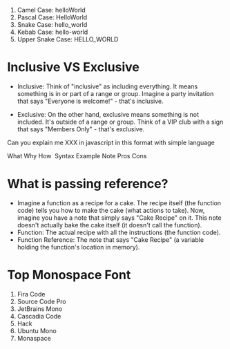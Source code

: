 1. Camel Case: helloWorld
2. Pascal Case: HelloWorld
3. Snake Case: hello_world
4. Kebab Case: hello-world
5. Upper Snake Case: HELLO_WORLD

# Inclusive VS Exclusive

- Inclusive: Think of "inclusive" as including everything. It means something is in or part of a range or group. Imagine a party invitation that says "Everyone is welcome!" - that's inclusive.

- Exclusive: On the other hand, exclusive means something is not included. It's outside of a range or group. Think of a VIP club with a sign that says "Members Only" - that's exclusive.

Can you explain me XXX in javascript in this format with simple language

What
Why
How 
Syntax
Example
Note
Pros
Cons

# What is passing reference?

- Imagine a function as a recipe for a cake. The recipe itself (the function code) tells you how to make the cake (what actions to take). Now, imagine you have a note that simply says "Cake Recipe" on it. This note doesn't actually bake the cake itself (it doesn't call the function).
- Function: The actual recipe with all the instructions (the function code).
- Function Reference: The note that says "Cake Recipe" (a variable holding the function's location in memory).

# Top Monospace Font

1. Fira Code
2. Source Code Pro
3. JetBrains Mono
4. Cascadia Code
5. Hack
6. Ubuntu Mono
7. Monaspace
